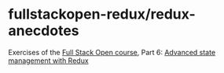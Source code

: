# fullstackopen-redux/redux-anecdotes

Exercises of the [Full Stack Open course](https://fullstackopen.com/en/), Part 6: [Advanced state management with Redux](https://fullstackopen.com/en/part6/flux_architecture_and_redux)
